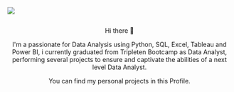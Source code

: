 [![](https://img.shields.io/badge/LinkedIn-0077B5?style=for-the-badge&logo=linkedin&logoColor=white)](https://www.linkedin.com/in/mario-barragan021/)

<div id="badges" align="center">
<img decoding="async" src="https://visitor-badge-reloaded.herokuapp.com/badge?page_id=mariobarragan021.mariobarragan021&color=00cf00" alt=""/>

Hi there 👋

I'm a passionate for Data Analysis  using Python, SQL, Excel, Tableau and Power BI, i currently graduated from Tripleten Bootcamp as Data Analyst,
performing several projects to ensure and captivate the abilities of a next level Data Analyst.

You can find my personal projects in this Profile.

